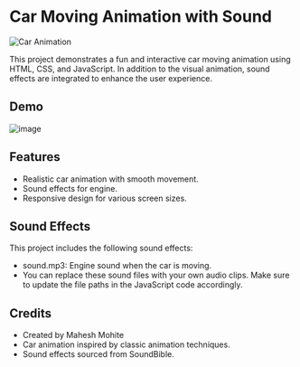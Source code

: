 # Car Moving Animation with Sound

![Car Animation](car-animation.gif)

This project demonstrates a fun and interactive car moving animation using HTML, CSS, and JavaScript. 
In addition to the visual animation, sound effects are integrated to enhance the user experience.

## Demo

![image](https://github.com/MaheshMohite6520/Car-Moving-Animation/assets/126685009/3deb46f5-7640-41f6-b2b9-5f83d43d4f3b)

## Features

- Realistic car animation with smooth movement.
- Sound effects for engine.
- Responsive design for various screen sizes.

## Sound Effects

This project includes the following sound effects:

- sound.mp3: Engine sound when the car is moving.
- You can replace these sound files with your own audio clips. Make sure to update the file paths in the JavaScript code accordingly.

## Credits

- Created by Mahesh Mohite
- Car animation inspired by classic animation techniques.
- Sound effects sourced from SoundBible.
